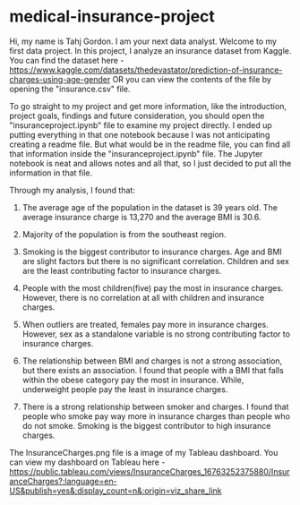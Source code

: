 # medical-insurance-project
Hi, my name is Tahj Gordon. I am your next data analyst. Welcome to my first data project. 
In this project, I analyze an insurance dataset from Kaggle. You can find the dataset here - https://www.kaggle.com/datasets/thedevastator/prediction-of-insurance-charges-using-age-gender
OR you can view the contents of the file by opening the "insurance.csv" file.

To go straight to my project and get more information, like the introduction, project goals, findings and future consideration, you should open the "insuranceproject.ipynb" file to examine 
my project directly. I ended up putting everything in that one notebook because I was not anticipating creating a readme file. But what would be in the readme file, you can
find all that information inside the "insuranceproject.ipynb" file. The Jupyter notebook is neat and allows notes and all that, so I just decided to put all the information in that file.

Through my analysis, I found that:

1. The average age of the population in the dataset is 39 years old. The average insurance charge is 13,270 and the average BMI is 30.6.

2. Majority of the population is from the southeast region.

3. Smoking is the biggest contributor to insurance charges. Age and BMI are slight factors but there is no significant correlation. Children and sex are the least contributing factor to insurance charges.

4. People with the most children(five) pay the most in insurance charges. However, there is no correlation at all with children and insurance charges.

5. When outliers are treated, females pay more in insurance charges. However, sex as a standalone variable is no strong contributing factor to insurance charges.

6. The relationship between BMI and charges is not a strong association, but there exists an association. I found that people with a BMI that falls within the obese category pay the most in insurance. While, underweight people pay the least in insurance charges.

7. There is a strong relationship between smoker and charges. I found that people who smoke pay way more in insurance charges than people who do not smoke. Smoking is the biggest contributor to high insurance charges.

The InsuranceCharges.png file is a image of my Tableau dashboard. You can view my dashboard on Tableau here - https://public.tableau.com/views/InsuranceCharges_16763252375880/InsuranceCharges?:language=en-US&publish=yes&:display_count=n&:origin=viz_share_link
